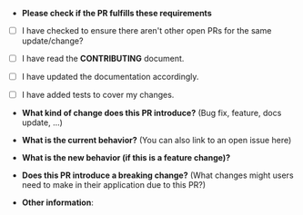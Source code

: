 * **Please check if the PR fulfills these requirements**
- [ ] I have checked to ensure there aren't other open PRs for the same update/change?
- [ ] I have read the **CONTRIBUTING** document.
- [ ] I have updated the documentation accordingly.
- [ ] I have added tests to cover my changes.


* **What kind of change does this PR introduce?** (Bug fix, feature, docs update, ...)



* **What is the current behavior?** (You can also link to an open issue here)



* **What is the new behavior (if this is a feature change)?**



* **Does this PR introduce a breaking change?** (What changes might users need to make in their application due to this PR?)



* **Other information**:
